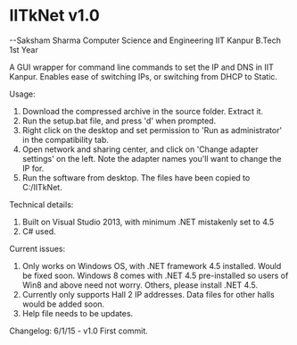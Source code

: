 IITkNet v1.0
=======
  --Saksham Sharma
    Computer Science and Engineering
    IIT Kanpur
    B.Tech 1st Year

A GUI wrapper for command line commands to set the IP and DNS in IIT Kanpur. Enables ease of switching IPs, or switching from DHCP to Static.

Usage:
1)  Download the compressed archive in the source folder. Extract it.
2)  Run the setup.bat file, and press 'd' when prompted.
3)  Right click on the desktop and set permission to 'Run as administrator' in the compatibility tab.
4)  Open network and sharing center, and click on 'Change adapter settings' on the left. Note the adapter names you'll       want to change the IP for.
5)  Run the software from desktop. The files have been copied to C:/IITkNet.

Technical details:
1)  Built on Visual Studio 2013, with minimum .NET mistakenly set to 4.5
2)  C# used.

Current issues:
1)  Only works on Windows OS, with .NET framework 4.5 installed. Would be fixed soon. Windows 8 comes with .NET 4.5          pre-installed so users of Win8 and above need not worry. Others, please install .NET 4.5.
2)  Currently only supports Hall 2 IP addresses. Data files for other halls would be added soon.
3)  Help file needs to be updates.

Changelog:
6/1/15  -  v1.0  First commit.
